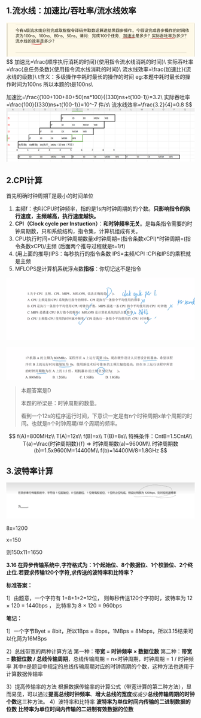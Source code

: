 ## 1.流水线：加速比/吞吐率/流水线效率

![image-20241219215948213](./assets/image-20241219215948213.png)
$$
加速比=\frac{顺序执行消耗的时间}{使用指令流水线消耗的时间}\\
实际吞吐率=\frac{总任务条数}{使用指令流水线消耗的时间}\\
流水线效率=\frac{加速比}{流水线的级数}\\
t含义：多级操作中耗时最长的操作的时间 eg:本题中耗时最长的操作时间为100ns 所以本题的t是100ns\\

加速比=\frac{(100+100+80+50)ns*100}{(330)ns+t(100-1)}=3.2\\
实际吞吐率=\frac{100}{(330)ns+t(100-1)}=10^-7 件/s\\
流水线效率=\frac{3.2}{4}=0.8
$$
![image-20241219224802697](./assets/image-20241219224802697.png)

## 2.CPI计算

首先明确时钟周期T是最小的时间单位

1. 主频f：也叫CPU时钟频率，指的是1s内时钟周期的的个数。**只影响指令的执行速度，主频越高，执行速度越快。**
2. **CPI（Clock cycle per Instuction）**：**和时钟频率无关**。是每条指令需要的时钟周期数，只和系统结构，指令集，计算机组成有关。
3. CPU执行时间=CPU时钟周期数量x时钟周期=(指令条数xCPI)*时钟周期=(指令条数xCPI)/主频 (后面两个推导过程就是t=1/f)
4. (用上面的推导)IPS：每秒执行的指令条数 IPS=主频/CPI :CPI和IPS的乘积就是主频
5. MFLOPS是计算机系统浮点数**指标**：你切记这不是指令

![image-20241219225558083](./assets/image-20241219225558083.png)

![image-20241219225615802](./assets/image-20241219225615802.png)

> 本题答案是D
>
> 本题的桥梁是：时钟周期的数量。
>
> 看到一个12s的程序运行时间，下意识一定是有n个时钟周期x单个周期的时间。也就是n个时钟周期/单个周期的频率。

$$
f(A)=800MHz\\
T(A)=12s\\
f(B)=x\\
T(B)=8s\\
特殊条件：CntB=1.5CntA\\
T(a)=\frac{时钟周期数}{f} => 时钟周期数(a)=9600M\\
时钟周期数(b)=1.5x9600M=14400M\\
f(b)=14400M/8=1.8GHz
$$

## 3.波特率计算

![image-20241220000624097](./assets/image-20241220000624097.png)

8x=1200

x=150

则150x11=1650

**3.16 在异步传输系统中,字符格式为：1个起始位、8个数据位、1个校验位、2个终止位.若要求传输120个字符,求传送的波特率和比特率？**

**标准答案：**

1）由题意，一个字符有 1+8+1+2=12位，
则每秒传送120个字符时，波特率为 12 × 120 = 1440bps ， 比特率为 8 × 120 = 960bps

**笔记：**

1）一个字节Byet = 8bit，所以1Bps = 8bps，1MBps = 8Mbps，所以3.15结果可以化简为16MBps

2）总线带宽的两种计算方法
第一种：**带宽 = 时钟频率 × 数据位数**
第二种：**带宽 = 数据位数 / 总线传输周期**，总线传输周期 = n×时钟周期，时钟周期 = 1 / 时钟频率
其中n是题目中规定的总线传输周期对应的时钟周期的个数，这种方法也适用于计算数据传输率

3）提高传输率的方法
根据数据传输率的计算公式（带宽计算的第二种方法），显而易见，可以通过**提高总线时钟频率**、**增大总线的宽度**或减少**总线传输周期的时钟个数**这三种方法。
4）波特率和比特率
**波特率为单位时间内传输的二进制数据的位数**
**比特率为单位时间内传输的二进制有效数据的位数**